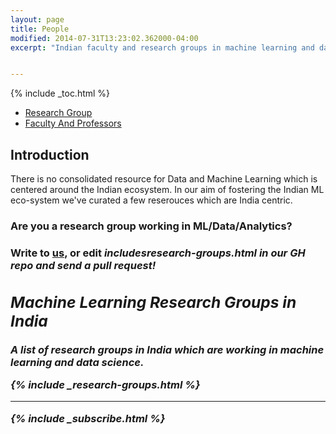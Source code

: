 ```yaml
---
layout: page
title: People
modified: 2014-07-31T13:23:02.362000-04:00
excerpt: "Indian faculty and research groups in machine learning and data science"


---
```


{% include _toc.html %}

  <meta charset="utf-8">
  <meta name="viewport" content="width=device-width, initial-scale=1">
  <link rel="stylesheet" href="http://maxcdn.bootstrapcdn.com/bootstrap/3.3.5/css/bootstrap.min.css">
  <script src="https://ajax.googleapis.com/ajax/libs/jquery/1.11.3/jquery.min.js"></script>
  <script src="http://maxcdn.bootstrapcdn.com/bootstrap/3.3.5/js/bootstrap.min.js"></script>

<ul class="nav nav-tabs">
  <li class="active"><a href="#"> Research Group</a></li>
  <li><a href="#"> Faculty And Professors</a></li>
</ul>

<div>
<h2> Introduction </h2>

<p>There is no consolidated resource for Data and Machine Learning which is centered around the Indian ecosystem. In our aim of fostering the Indian ML eco-system we've curated a few reserouces which are India centric.</p>

<h3> Are you a research group working in ML/Data/Analytics?<h3>

<p>Write to <a href='/contact'>us</a>, or edit <i>includes<i>research-groups.html in our GH repo and send a pull request!</p>


<h2> Machine Learning Research Groups in India </h2>

A list of research groups in India which are working in machine learning and data science.


{% include _research-groups.html %}


---



{% include _subscribe.html %}
